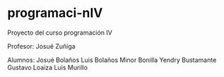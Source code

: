 # programaci-nIV
Proyecto del curso programación IV

Profesor: Josué Zuñiga

Alumnos:
  Josué Bolaños
  Luis Bolaños
  Minor Bonilla
  Yendry Bustamante
  Gustavo Loaiza
  Luis Murillo
